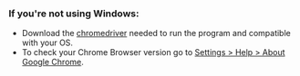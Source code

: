 ### If you're not using Windows:
- Download the [chromedriver](http://chromedriver.chromium.org/downloads) needed to run the program and compatible with your OS.
- To check your Chrome Browser version go to [Settings > Help > About Google Chrome](chrome://settings/help).